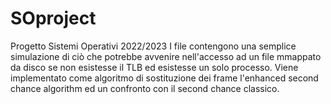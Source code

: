 # SOproject
Progetto Sistemi Operativi 2022/2023
I file contengono una semplice simulazione di ciò che potrebbe avvenire nell'accesso ad un file mmappato da disco se non esistesse il TLB ed esistesse un solo processo. Viene implementato come algoritmo di sostituzione dei frame l'enhanced second chance algorithm ed un confronto con il second chance classico.
